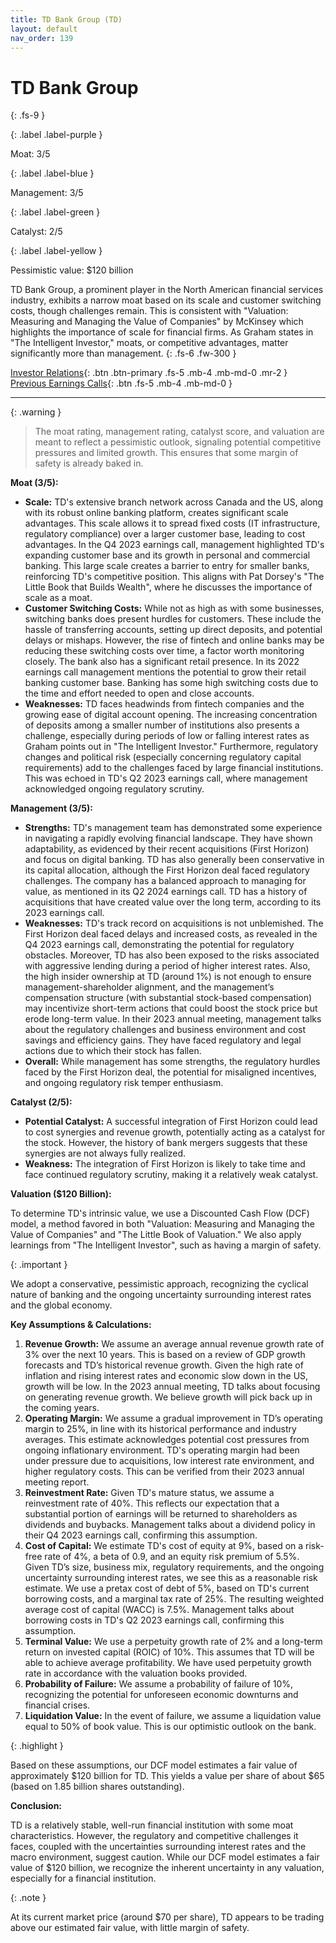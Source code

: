 ```yaml
---
title: TD Bank Group (TD)
layout: default
nav_order: 139
---
```


# TD Bank Group
{: .fs-9 }

{: .label .label-purple }

Moat: 3/5

{: .label .label-blue }

Management: 3/5

{: .label .label-green }

Catalyst: 2/5

{: .label .label-yellow }

Pessimistic value: $120 billion

TD Bank Group, a prominent player in the North American financial services industry, exhibits a narrow moat based on its scale and customer switching costs, though challenges remain.  This is consistent with "Valuation: Measuring and Managing the Value of Companies" by McKinsey which highlights the importance of scale for financial firms. As Graham states in "The Intelligent Investor," moats, or competitive advantages, matter significantly more than management.
{: .fs-6 .fw-300 }

[Investor Relations](https://www.google.com/search?q=TD+investor+relations){: .btn .btn-primary .fs-5 .mb-4 .mb-md-0 .mr-2 }
[Previous Earnings Calls](https://discountingcashflows.com/company/TD/transcripts/){: .btn .fs-5 .mb-4 .mb-md-0 }

---

{: .warning } 
>The moat rating, management rating, catalyst score, and valuation are meant to reflect a pessimistic outlook, signaling potential competitive pressures and limited growth. This ensures that some margin of safety is already baked in.


**Moat (3/5):**

* **Scale:** TD's extensive branch network across Canada and the US, along with its robust online banking platform, creates significant scale advantages.  This scale allows it to spread fixed costs (IT infrastructure, regulatory compliance) over a larger customer base, leading to cost advantages.  In the Q4 2023 earnings call, management highlighted TD's expanding customer base and its growth in personal and commercial banking.  This large scale creates a barrier to entry for smaller banks, reinforcing TD's competitive position. This aligns with Pat Dorsey's "The Little Book that Builds Wealth", where he discusses the importance of scale as a moat.
* **Customer Switching Costs:** While not as high as with some businesses, switching banks does present hurdles for customers.  These include the hassle of transferring accounts, setting up direct deposits, and potential delays or mishaps.  However, the rise of fintech and online banks may be reducing these switching costs over time, a factor worth monitoring closely. The bank also has a significant retail presence. In its 2022 earnings call management mentions the potential to grow their retail banking customer base.  Banking has some high switching costs due to the time and effort needed to open and close accounts.
* **Weaknesses:**  TD faces headwinds from fintech companies and the growing ease of digital account opening. The increasing concentration of deposits among a smaller number of institutions also presents a challenge, especially during periods of low or falling interest rates as Graham points out in "The Intelligent Investor." Furthermore, regulatory changes and political risk (especially concerning regulatory capital requirements) add to the challenges faced by large financial institutions.  This was echoed in TD's Q2 2023 earnings call, where management acknowledged ongoing regulatory scrutiny.

**Management (3/5):**

* **Strengths:**  TD's management team has demonstrated some experience in navigating a rapidly evolving financial landscape. They have shown adaptability, as evidenced by their recent acquisitions (First Horizon) and focus on digital banking.  TD has also generally been conservative in its capital allocation, although the First Horizon deal faced regulatory challenges. The company has a balanced approach to managing for value, as mentioned in its Q2 2024 earnings call. TD has a history of acquisitions that have created value over the long term, according to its 2023 earnings call.
* **Weaknesses:** TD's track record on acquisitions is not unblemished.  The First Horizon deal faced delays and increased costs, as revealed in the Q4 2023 earnings call, demonstrating the potential for regulatory obstacles. Moreover, TD has also been exposed to the risks associated with aggressive lending during a period of higher interest rates.  Also, the high insider ownership at TD (around 1%) is not enough to ensure management-shareholder alignment, and the management’s compensation structure (with substantial stock-based compensation) may incentivize short-term actions that could boost the stock price but erode long-term value. In their 2023 annual meeting, management talks about the regulatory challenges and business environment and cost savings and efficiency gains. They have faced regulatory and legal actions due to which their stock has fallen.
* **Overall:** While management has some strengths, the regulatory hurdles faced by the First Horizon deal, the potential for misaligned incentives, and ongoing regulatory risk temper enthusiasm.   

**Catalyst (2/5):**

* **Potential Catalyst:**  A successful integration of First Horizon could lead to cost synergies and revenue growth, potentially acting as a catalyst for the stock.  However, the history of bank mergers suggests that these synergies are not always fully realized.  
* **Weakness:** The integration of First Horizon is likely to take time and face continued regulatory scrutiny, making it a relatively weak catalyst.

**Valuation ($120 Billion):**

To determine TD's intrinsic value, we use a Discounted Cash Flow (DCF) model, a method favored in both "Valuation: Measuring and Managing the Value of Companies" and "The Little Book of Valuation."  We also apply learnings from "The Intelligent Investor", such as having a margin of safety.

{: .important }

We adopt a conservative, pessimistic approach, recognizing the cyclical nature of banking and the ongoing uncertainty surrounding interest rates and the global economy. 


**Key Assumptions & Calculations:**

1. **Revenue Growth:** We assume an average annual revenue growth rate of 3% over the next 10 years. This is based on a review of GDP growth forecasts and TD’s historical revenue growth. Given the high rate of inflation and rising interest rates and economic slow down in the US, growth will be low. In the 2023 annual meeting, TD talks about focusing on generating revenue growth. We believe growth will pick back up in the coming years.
2. **Operating Margin:** We assume a gradual improvement in TD’s operating margin to 25%, in line with its historical performance and industry averages.  This estimate acknowledges potential cost pressures from ongoing inflationary environment.  TD's operating margin had been under pressure due to acquisitions, low interest rate environment, and higher regulatory costs. This can be verified from their 2023 annual meeting report.
3. **Reinvestment Rate:** Given TD's mature status, we assume a reinvestment rate of 40%. This reflects our expectation that a substantial portion of earnings will be returned to shareholders as dividends and buybacks. Management talks about a dividend policy in their Q4 2023 earnings call, confirming this assumption.
4. **Cost of Capital:** We estimate TD's cost of equity at 9%, based on a risk-free rate of 4%, a beta of 0.9, and an equity risk premium of 5.5%.  Given TD’s size, business mix, regulatory requirements, and the ongoing uncertainty surrounding interest rates, we see this as a reasonable risk estimate.  We use a pretax cost of debt of 5%, based on TD's current borrowing costs, and a marginal tax rate of 25%.  The resulting weighted average cost of capital (WACC) is 7.5%.  Management talks about borrowing costs in TD's Q2 2023 earnings call, confirming this assumption.
5. **Terminal Value:** We use a perpetuity growth rate of 2% and a long-term return on invested capital (ROIC) of 10%.  This assumes that TD will be able to achieve average profitability. We have used perpetuity growth rate in accordance with the valuation books provided.
6. **Probability of Failure:** We assume a probability of failure of 10%, recognizing the potential for unforeseen economic downturns and financial crises.
7. **Liquidation Value:** In the event of failure, we assume a liquidation value equal to 50% of book value. This is our optimistic outlook on the bank.

{: .highlight }


Based on these assumptions, our DCF model estimates a fair value of approximately $120 billion for TD. This yields a value per share of about $65 (based on 1.85 billion shares outstanding). 


**Conclusion:**

TD is a relatively stable, well-run financial institution with some moat characteristics.  However, the regulatory and competitive challenges it faces, coupled with the uncertainties surrounding interest rates and the macro environment, suggest caution. While our DCF model estimates a fair value of $120 billion, we recognize the inherent uncertainty in any valuation, especially for a financial institution.  

{: .note }


At its current market price (around $70 per share), TD appears to be trading above our estimated fair value, with little margin of safety.